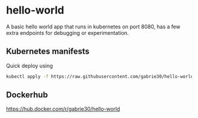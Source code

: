 # hello-world

A basic hello world app that runs in kubernetes on port 8080, has a few extra endpoints for debugging or experimentation.

## Kubernetes manifests

Quick deploy using 

```bash
kubectl apply -f https://raw.githubusercontent.com/gabrie30/hello-world/main/kubernetes-manifests.yaml
```

## Dockerhub

https://hub.docker.com/r/gabrie30/hello-world
